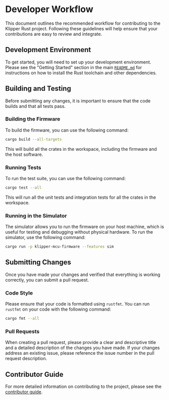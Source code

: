 # Developer Workflow

This document outlines the recommended workflow for contributing to the Klipper Rust project. Following these guidelines will help ensure that your contributions are easy to review and integrate.

## Development Environment

To get started, you will need to set up your development environment. Please see the "Getting Started" section in the main [`README.md`](../README.md) for instructions on how to install the Rust toolchain and other dependencies.

## Building and Testing

Before submitting any changes, it is important to ensure that the code builds and that all tests pass.

### Building the Firmware

To build the firmware, you can use the following command:

```bash
cargo build --all-targets
```

This will build all the crates in the workspace, including the firmware and the host software.

### Running Tests

To run the test suite, you can use the following command:

```bash
cargo test --all
```

This will run all the unit tests and integration tests for all the crates in the workspace.

### Running in the Simulator

The simulator allows you to run the firmware on your host machine, which is useful for testing and debugging without physical hardware. To run the simulator, use the following command:

```bash
cargo run -p klipper-mcu-firmware --features sim
```

## Submitting Changes

Once you have made your changes and verified that everything is working correctly, you can submit a pull request.

### Code Style

Please ensure that your code is formatted using `rustfmt`. You can run `rustfmt` on your code with the following command:

```bash
cargo fmt --all
```

### Pull Requests

When creating a pull request, please provide a clear and descriptive title and a detailed description of the changes you have made. If your changes address an existing issue, please reference the issue number in the pull request description.

## Contributor Guide

For more detailed information on contributing to the project, please see the [contributor guide](./contributors.md).